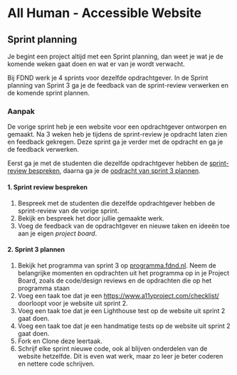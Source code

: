 # All Human - Accessible Website

## Sprint planning
<!-- Ontwerp en maak voor een opdrachtgever een website toegankelijk volgens WCAG richtlijnen. -->

Je begint een project altijd met een Sprint planning, dan weet je wat je de komende weken gaat doen en wat er van je wordt verwacht.

Bij FDND werk je 4 sprints voor dezelfde opdrachtgever. In de Sprint planning van Sprint 3 ga je de feedback van de sprint-review verwerken en de komende sprint plannen.

<!-- Aankomende sprint plannen en projectboard, sprint review afspreken en bedeken wat je wil gaan laten zien. 
Taken van sprint 2 inplannen.
Feedback sprint review sprint 2 verwerken -->

### Aanpak
De vorige sprint heb je een website voor een opdrachtgever ontworpen en gemaakt. Na 3 weken heb je tijdens de sprint-review je opdracht laten zien en feedback gekregen. Deze sprint ga je verder met de opdracht en ga je de feedback verwerken.

Eerst ga je met de studenten die dezelfde opdrachtgever hebben de [sprint-review bespreken](#1-sprint-review-bespreken), daarna ga je de [opdracht van sprint 3 plannen](#2-sprint-3-plannen). 

#### 1. Sprint review bespreken

1. Bespreek met de studenten die dezelfde opdrachtgever hebben de sprint-review van de vorige sprint.
2. Bekijk en bespreek het door jullie gemaakte werk.
3. Voeg de feedback van de opdrachtgever en nieuwe taken en ideeën toe aan je eigen *project board*.

#### 2. Sprint 3 plannen

1. Bekijk het programma van sprint 3 op [programma.fdnd.nl](https://programma.fdnd.nl/static-web/all-human). Neem de belangrijke momenten en opdrachten uit het programma op in je Project Board, zoals de code/design reviews en de opdrachten die op het programma staan
2. Voeg een taak toe dat je een
https://www.a11yproject.com/checklist/
doorloopt voor je website uit sprint 2.
3. Voeg een taak toe dat je een Lighthouse test op de website uit sprint 2 gaat doen.
4. Voeg een taak toe dat je een  handmatige tests op de website uit sprint 2 gaat doen.
5. Fork en Clone deze leertaak.
6. Schrijf elke sprint nieuwe code, ook al blijven onderdelen van de website hetzelfde. Dit is even wat werk, maar zo leer je beter coderen en nettere code schrijven.
